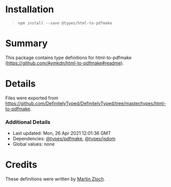 # Installation
> `npm install --save @types/html-to-pdfmake`

# Summary
This package contains type definitions for html-to-pdfmake (https://github.com/Aymkdn/html-to-pdfmake#readme).

# Details
Files were exported from https://github.com/DefinitelyTyped/DefinitelyTyped/tree/master/types/html-to-pdfmake.

### Additional Details
 * Last updated: Mon, 26 Apr 2021 12:01:36 GMT
 * Dependencies: [@types/pdfmake](https://npmjs.com/package/@types/pdfmake), [@types/jsdom](https://npmjs.com/package/@types/jsdom)
 * Global values: none

# Credits
These definitions were written by [Martin Zloch](https://github.com/me).
